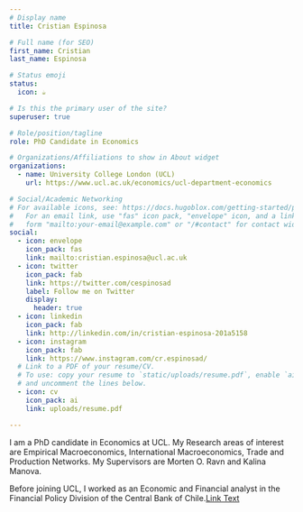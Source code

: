 ```yaml
---
# Display name
title: Cristian Espinosa

# Full name (for SEO)
first_name: Cristian
last_name: Espinosa

# Status emoji
status:
  icon: ☕️

# Is this the primary user of the site?
superuser: true

# Role/position/tagline
role: PhD Candidate in Economics

# Organizations/Affiliations to show in About widget
organizations:
  - name: University College London (UCL)
    url: https://www.ucl.ac.uk/economics/ucl-department-economics

# Social/Academic Networking
# For available icons, see: https://docs.hugoblox.com/getting-started/page-builder/#icons
#   For an email link, use "fas" icon pack, "envelope" icon, and a link in the
#   form "mailto:your-email@example.com" or "/#contact" for contact widget.
social:
  - icon: envelope
    icon_pack: fas
    link: mailto:cristian.espinosa@ucl.ac.uk
  - icon: twitter
    icon_pack: fab
    link: https://twitter.com/cespinosad
    label: Follow me on Twitter
    display:
      header: true
  - icon: linkedin
    icon_pack: fab
    link: http://linkedin.com/in/cristian-espinosa-201a5158
  - icon: instagram
    icon_pack: fab
    link: https://www.instagram.com/cr.espinosad/
  # Link to a PDF of your resume/CV.
  # To use: copy your resume to `static/uploads/resume.pdf`, enable `ai` icons in `params.yaml`,
  # and uncomment the lines below.
  - icon: cv
    icon_pack: ai
    link: uploads/resume.pdf

---
```

I am a PhD candidate in Economics at UCL. My Research areas of interest are Empirical Macroeconomics, International Macroeconomics, Trade and Production Networks. My Supervisors are Morten O. Ravn and Kalina Manova.

Before joining UCL, I worked as an Economic and Financial analyst in the Financial Policy Division of the Central Bank of Chile.[Link Text](https://www.example.com)
